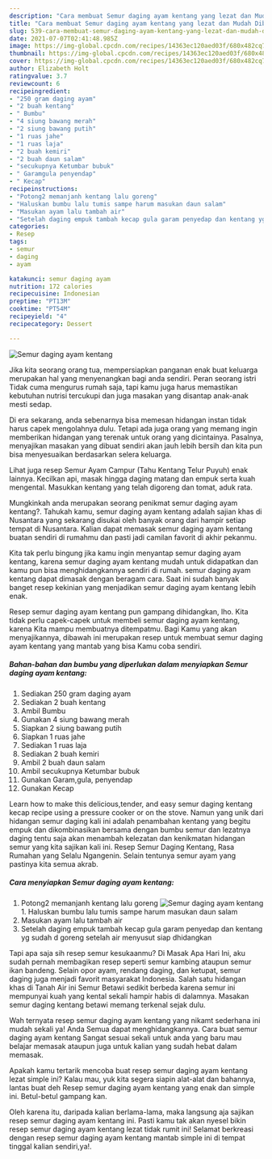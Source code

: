 ```yaml
---
description: "Cara membuat Semur daging ayam kentang yang lezat dan Mudah Dibuat"
title: "Cara membuat Semur daging ayam kentang yang lezat dan Mudah Dibuat"
slug: 539-cara-membuat-semur-daging-ayam-kentang-yang-lezat-dan-mudah-dibuat
date: 2021-07-07T02:41:48.985Z
image: https://img-global.cpcdn.com/recipes/14363ec120aed03f/680x482cq70/semur-daging-ayam-kentang-foto-resep-utama.jpg
thumbnail: https://img-global.cpcdn.com/recipes/14363ec120aed03f/680x482cq70/semur-daging-ayam-kentang-foto-resep-utama.jpg
cover: https://img-global.cpcdn.com/recipes/14363ec120aed03f/680x482cq70/semur-daging-ayam-kentang-foto-resep-utama.jpg
author: Elizabeth Holt
ratingvalue: 3.7
reviewcount: 6
recipeingredient:
- "250 gram daging ayam"
- "2 buah kentang"
- " Bumbu"
- "4 siung bawang merah"
- "2 siung bawang putih"
- "1 ruas jahe"
- "1 ruas laja"
- "2 buah kemiri"
- "2 buah daun salam"
- "secukupnya Ketumbar bubuk"
- " Garamgula penyendap"
- " Kecap"
recipeinstructions:
- "Potong2 memanjanh kentang lalu goreng"
- "Haluskan bumbu lalu tumis sampe harum masukan daun salam"
- "Masukan ayam lalu tambah air"
- "Setelah daging empuk tambah kecap gula garam penyedap dan kentang yg sudah d goreng setelah air menyusut siap dhidangkan"
categories:
- Resep
tags:
- semur
- daging
- ayam

katakunci: semur daging ayam 
nutrition: 172 calories
recipecuisine: Indonesian
preptime: "PT13M"
cooktime: "PT54M"
recipeyield: "4"
recipecategory: Dessert

---
```



![Semur daging ayam kentang](https://img-global.cpcdn.com/recipes/14363ec120aed03f/680x482cq70/semur-daging-ayam-kentang-foto-resep-utama.jpg)

Jika kita seorang orang tua, mempersiapkan panganan enak buat keluarga merupakan hal yang menyenangkan bagi anda sendiri. Peran seorang istri Tidak cuma mengurus rumah saja, tapi kamu juga harus memastikan kebutuhan nutrisi tercukupi dan juga masakan yang disantap anak-anak mesti sedap.

Di era  sekarang, anda sebenarnya bisa memesan hidangan instan tidak harus capek mengolahnya dulu. Tetapi ada juga orang yang memang ingin memberikan hidangan yang terenak untuk orang yang dicintainya. Pasalnya, menyajikan masakan yang dibuat sendiri akan jauh lebih bersih dan kita pun bisa menyesuaikan berdasarkan selera keluarga. 

Lihat juga resep Semur Ayam Campur (Tahu Kentang Telur Puyuh) enak lainnya. Kecilkan api, masak hingga daging matang dan empuk serta kuah mengental. Masukkan kentang yang telah digoreng dan tomat, aduk rata.

Mungkinkah anda merupakan seorang penikmat semur daging ayam kentang?. Tahukah kamu, semur daging ayam kentang adalah sajian khas di Nusantara yang sekarang disukai oleh banyak orang dari hampir setiap tempat di Nusantara. Kalian dapat memasak semur daging ayam kentang buatan sendiri di rumahmu dan pasti jadi camilan favorit di akhir pekanmu.

Kita tak perlu bingung jika kamu ingin menyantap semur daging ayam kentang, karena semur daging ayam kentang mudah untuk didapatkan dan kamu pun bisa menghidangkannya sendiri di rumah. semur daging ayam kentang dapat dimasak dengan beragam cara. Saat ini sudah banyak banget resep kekinian yang menjadikan semur daging ayam kentang lebih enak.

Resep semur daging ayam kentang pun gampang dihidangkan, lho. Kita tidak perlu capek-capek untuk membeli semur daging ayam kentang, karena Kita mampu membuatnya ditempatmu. Bagi Kamu yang akan menyajikannya, dibawah ini merupakan resep untuk membuat semur daging ayam kentang yang mantab yang bisa Kamu coba sendiri.

<!--inarticleads1-->

##### Bahan-bahan dan bumbu yang diperlukan dalam menyiapkan Semur daging ayam kentang:

1. Sediakan 250 gram daging ayam
1. Sediakan 2 buah kentang
1. Ambil  Bumbu
1. Gunakan 4 siung bawang merah
1. Siapkan 2 siung bawang putih
1. Siapkan 1 ruas jahe
1. Sediakan 1 ruas laja
1. Sediakan 2 buah kemiri
1. Ambil 2 buah daun salam
1. Ambil secukupnya Ketumbar bubuk
1. Gunakan  Garam,gula, penyendap
1. Gunakan  Kecap


Learn how to make this delicious,tender, and easy semur daging kentang kecap recipe using a pressure cooker or on the stove. Namun yang unik dari hidangan semur daging kali ini adalah penambahan kentang yang begitu empuk dan dikombinasikan bersama dengan bumbu semur dan lezatnya daging tentu saja akan menambah kelezatan dan kenikmatan hidangan semur yang kita sajikan kali ini. Resep Semur Daging Kentang, Rasa Rumahan yang Selalu Ngangenin. Selain tentunya semur ayam yang pastinya kita semua akrab. 

<!--inarticleads2-->

##### Cara menyiapkan Semur daging ayam kentang:

1. Potong2 memanjanh kentang lalu goreng
<img src="https://img-global.cpcdn.com/steps/ac47a6ec6180600e/160x128cq70/semur-daging-ayam-kentang-langkah-memasak-1-foto.jpg" alt="Semur daging ayam kentang">1. Haluskan bumbu lalu tumis sampe harum masukan daun salam
1. Masukan ayam lalu tambah air
1. Setelah daging empuk tambah kecap gula garam penyedap dan kentang yg sudah d goreng setelah air menyusut siap dhidangkan


Tapi apa saja sih resep semur kesukaanmu? Di Masak Apa Hari Ini, aku sudah pernah membagikan resep seperti semur kambing ataupun semur ikan bandeng. Selain opor ayam, rendang daging, dan ketupat, semur daging juga menjadi favorit masyarakat Indonesia. Salah satu hidangan khas di Tanah Air ini Semur Betawi sedikit berbeda karena semur ini mempunyai kuah yang kental sekali hampir habis di dalamnya. Masakan semur daging kentang betawi memang terkenal sejak dulu. 

Wah ternyata resep semur daging ayam kentang yang nikamt sederhana ini mudah sekali ya! Anda Semua dapat menghidangkannya. Cara buat semur daging ayam kentang Sangat sesuai sekali untuk anda yang baru mau belajar memasak ataupun juga untuk kalian yang sudah hebat dalam memasak.

Apakah kamu tertarik mencoba buat resep semur daging ayam kentang lezat simple ini? Kalau mau, yuk kita segera siapin alat-alat dan bahannya, lantas buat deh Resep semur daging ayam kentang yang enak dan simple ini. Betul-betul gampang kan. 

Oleh karena itu, daripada kalian berlama-lama, maka langsung aja sajikan resep semur daging ayam kentang ini. Pasti kamu tak akan nyesel bikin resep semur daging ayam kentang lezat tidak rumit ini! Selamat berkreasi dengan resep semur daging ayam kentang mantab simple ini di tempat tinggal kalian sendiri,ya!.

